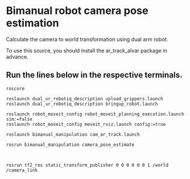 # Bimanual robot camera pose estimation

Calculate the camera to world transformation using dual arm robot.


To use this source, you should install the ar_track_alvar package in advance.

## Run the lines below in the respective terminals.
```commandline
roscore

roslaunch dual_ur_robotiq_description upload_grippers.launch    
roslaunch dual_ur_robotiq_description bringup_robot.launch    

roslaunch robot_moveit_config robot_moveit_planning_execution.launch sim:=false     
roslaunch robot_moveit_config moveit_rviz.launch config:=true   

roslaunch bimanual_manipulation cam_ar_track.launch

rosrun bimanual_manipulation camera_pose_estimate
```

```
 
 
rosrun tf2_ros static_transform_publisher 0 0 0 0 0 0 1 /world /camera_link
```